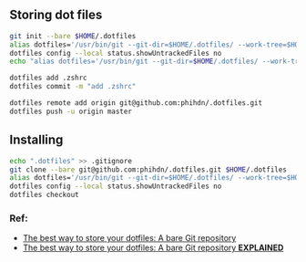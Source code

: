 ## Storing dot files

```sh
git init --bare $HOME/.dotfiles
alias dotfiles='/usr/bin/git --git-dir=$HOME/.dotfiles/ --work-tree=$HOME'
dotfiles config --local status.showUntrackedFiles no
echo "alias dotfiles='/usr/bin/git --git-dir=$HOME/.dotfiles/ --work-tree=$HOME'" >> $HOME/.zsh/aliases
```

```sh
dotfiles add .zshrc
dotfiles commit -m "add .zshrc"

dotfiles remote add origin git@github.com:phihdn/.dotfiles.git
dotfiles push -u origin master
```

## Installing

```sh
echo ".dotfiles" >> .gitignore
git clone --bare git@github.com:phihdn/.dotfiles.git $HOME/.dotfiles
alias dotfiles='/usr/bin/git --git-dir=$HOME/.dotfiles/ --work-tree=$HOME'
dotfiles config --local status.showUntrackedFiles no
dotfiles checkout
```

### Ref:

- [The best way to store your dotfiles: A bare Git repository](https://www.atlassian.com/git/tutorials/dotfiles)
- [The best way to store your dotfiles: A bare Git repository **EXPLAINED**](https://www.ackama.com/blog/posts/the-best-way-to-store-your-dotfiles-a-bare-git-repository-explained)
